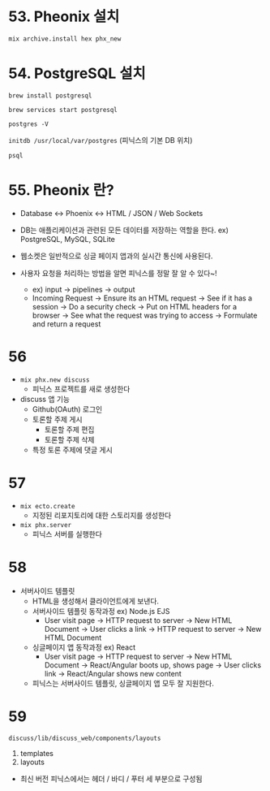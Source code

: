 # 53. Pheonix 설치

`mix archive.install hex phx_new`

# 54. PostgreSQL 설치

`brew install postgresql`

`brew services start postgresql`

`postgres -V`

`initdb /usr/local/var/postgres` (피닉스의 기본 DB 위치)

`psql`

# 55. Pheonix 란?

- Database <-> Phoenix <-> HTML / JSON / Web Sockets
- DB는 애플리케이션과 관련된 모든 데이터를 저장하는 역할을 한다. ex) PostgreSQL, MySQL, SQLite
- 웹소켓은 일반적으로 싱글 페이지 앱과의 실시간 통신에 사용된다.

- 사용자 요청을 처리하는 방법을 알면 피닉스를 정말 잘 알 수 있다~!
  - ex) input -> pipelines -> output
  - Incoming Request -> Ensure its an HTML request -> See if it has a session -> Do a security check -> Put on HTML headers for a browser -> See what the request was trying to access -> Formulate and return a request

# 56

- `mix phx.new discuss`
  - 피닉스 프로젝트를 새로 생성한다
- discuss 앱 기능
  - Github(OAuth) 로그인
  - 토론할 주제 게시
    - 토론할 주제 편집
    - 토론할 주제 삭제
  - 특정 토론 주제에 댓글 게시

# 57

- `mix ecto.create`
  - 지정된 리포지토리에 대한 스토리지를 생성한다
- `mix phx.server`
  - 피닉스 서버를 실행한다

# 58

- 서버사이드 템플릿
  - HTML을 생성해서 클라이언트에게 보낸다.
  - 서버사이드 템플릿 동작과정 ex) Node.js EJS
    - User visit page -> HTTP request to server -> New HTML Document -> User clicks a link -> HTTP request to server -> New HTML Document
  - 싱글페이지 앱 동작과정 ex) React
    - User visit page -> HTTP request to server -> New HTML Document -> React/Angular boots up, shows page -> User clicks link -> React/Angular shows new content
  - 피닉스는 서버사이드 템플릿, 싱글페이지 앱 모두 잘 지원한다.

# 59

`discuss/lib/discuss_web/components/layouts`

1. templates
2. layouts

- 최신 버전 피닉스에서는 헤더 / 바디 / 푸터 세 부분으로 구성됨
